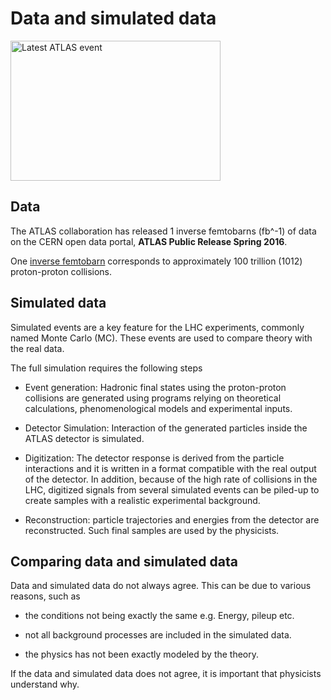 # Data and simulated data

<img style="width: 336px; height: 224px;" id="event" alt="Latest ATLAS event" src="http://atlas-live.cern.ch/archive/6.png" height="55%">

## Data 
The ATLAS collaboration has released 1 inverse femtobarns (fb^-1) of data on the CERN open data portal, **ATLAS Public Release Spring 2016**.

One [inverse femtobarn](http://writing-guidelines.web.cern.ch/entries/inverse-femtobarn) corresponds to approximately 100 trillion (1012) proton-proton collisions.

## Simulated data
Simulated events are a key feature for the LHC
experiments, commonly named Monte Carlo (MC). These events are used to compare theory with the real
data.

The full simulation requires the following steps
* Event generation: Hadronic final states using the
proton-proton collisions are generated using programs relying  on  theoretical  calculations,  phenomenological
models and experimental inputs.

* Detector Simulation: Interaction of the generated
particles inside the ATLAS detector is simulated.

* Digitization: The detector response is derived from
the particle interactions and it is written in a format
compatible with the real output of the detector. In addition,
because of the high rate of collisions in the LHC, digitized
signals from several simulated events can be piled-up to
create samples with a realistic experimental background.

* Reconstruction:  particle trajectories and energies
from the detector are reconstructed. Such final samples
are used by the physicists.

## Comparing data and simulated data

Data and simulated data do not always agree.  This can be due to various reasons, such as

* the conditions not being exactly the same e.g. Energy, pileup etc.

* not all background processes are included in the simulated data. 

* the physics has not been exactly modeled by the theory.

If the data and simulated data does not agree, it is important that physicists understand why.
